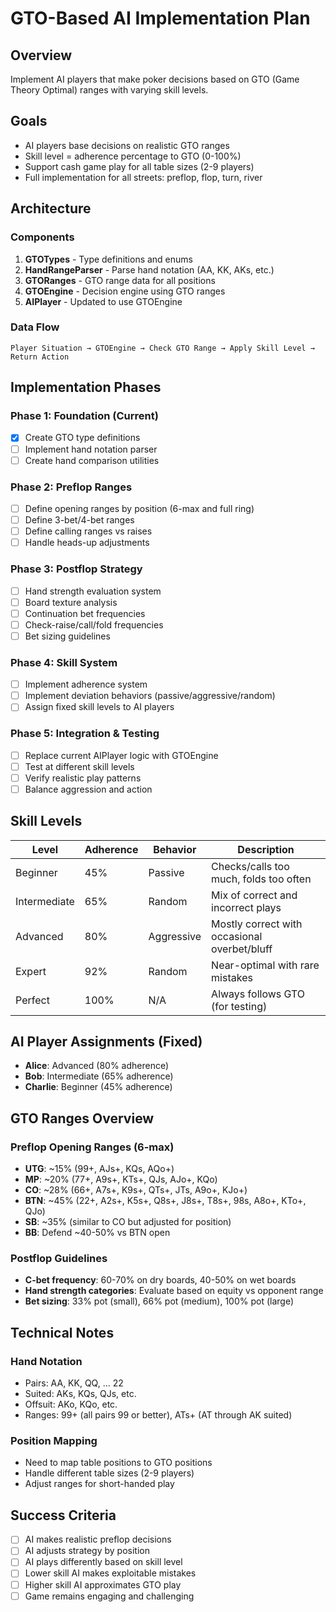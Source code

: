 # GTO-Based AI Implementation Plan

## Overview
Implement AI players that make poker decisions based on GTO (Game Theory Optimal) ranges with varying skill levels.

## Goals
- AI players base decisions on realistic GTO ranges
- Skill level = adherence percentage to GTO (0-100%)
- Support cash game play for all table sizes (2-9 players)
- Full implementation for all streets: preflop, flop, turn, river

## Architecture

### Components
1. **GTOTypes** - Type definitions and enums
2. **HandRangeParser** - Parse hand notation (AA, KK, AKs, etc.)
3. **GTORanges** - GTO range data for all positions
4. **GTOEngine** - Decision engine using GTO ranges
5. **AIPlayer** - Updated to use GTOEngine

### Data Flow
```
Player Situation → GTOEngine → Check GTO Range → Apply Skill Level → Return Action
```

## Implementation Phases

### Phase 1: Foundation (Current)
- [x] Create GTO type definitions
- [ ] Implement hand notation parser
- [ ] Create hand comparison utilities

### Phase 2: Preflop Ranges
- [ ] Define opening ranges by position (6-max and full ring)
- [ ] Define 3-bet/4-bet ranges
- [ ] Define calling ranges vs raises
- [ ] Handle heads-up adjustments

### Phase 3: Postflop Strategy
- [ ] Hand strength evaluation system
- [ ] Board texture analysis
- [ ] Continuation bet frequencies
- [ ] Check-raise/call/fold frequencies
- [ ] Bet sizing guidelines

### Phase 4: Skill System
- [ ] Implement adherence system
- [ ] Implement deviation behaviors (passive/aggressive/random)
- [ ] Assign fixed skill levels to AI players

### Phase 5: Integration & Testing
- [ ] Replace current AIPlayer logic with GTOEngine
- [ ] Test at different skill levels
- [ ] Verify realistic play patterns
- [ ] Balance aggression and action

## Skill Levels

| Level | Adherence | Behavior | Description |
|-------|-----------|----------|-------------|
| Beginner | 45% | Passive | Checks/calls too much, folds too often |
| Intermediate | 65% | Random | Mix of correct and incorrect plays |
| Advanced | 80% | Aggressive | Mostly correct with occasional overbet/bluff |
| Expert | 92% | Random | Near-optimal with rare mistakes |
| Perfect | 100% | N/A | Always follows GTO (for testing) |

## AI Player Assignments (Fixed)

- **Alice**: Advanced (80% adherence)
- **Bob**: Intermediate (65% adherence)
- **Charlie**: Beginner (45% adherence)

## GTO Ranges Overview

### Preflop Opening Ranges (6-max)
- **UTG**: ~15% (99+, AJs+, KQs, AQo+)
- **MP**: ~20% (77+, A9s+, KTs+, QJs, AJo+, KQo)
- **CO**: ~28% (66+, A7s+, K9s+, QTs+, JTs, A9o+, KJo+)
- **BTN**: ~45% (22+, A2s+, K5s+, Q8s+, J8s+, T8s+, 98s, A8o+, KTo+, QJo)
- **SB**: ~35% (similar to CO but adjusted for position)
- **BB**: Defend ~40-50% vs BTN open

### Postflop Guidelines
- **C-bet frequency**: 60-70% on dry boards, 40-50% on wet boards
- **Hand strength categories**: Evaluate based on equity vs opponent range
- **Bet sizing**: 33% pot (small), 66% pot (medium), 100% pot (large)

## Technical Notes

### Hand Notation
- Pairs: AA, KK, QQ, ... 22
- Suited: AKs, KQs, QJs, etc.
- Offsuit: AKo, KQo, etc.
- Ranges: 99+ (all pairs 99 or better), ATs+ (AT through AK suited)

### Position Mapping
- Need to map table positions to GTO positions
- Handle different table sizes (2-9 players)
- Adjust ranges for short-handed play

## Success Criteria
- [ ] AI makes realistic preflop decisions
- [ ] AI adjusts strategy by position
- [ ] AI plays differently based on skill level
- [ ] Lower skill AI makes exploitable mistakes
- [ ] Higher skill AI approximates GTO play
- [ ] Game remains engaging and challenging
